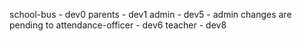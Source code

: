 school-bus - dev0
parents - dev1
admin - dev5 - admin changes are pending to 
attendance-officer - dev6
teacher - dev8
